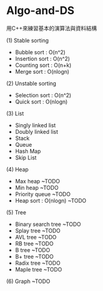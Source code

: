 # Algo-and-DS

用C++來練習基本的演算法與資料結構

(1) Stable sorting
- Bubble sort : O(n^2)
- Insertion sort : O(n^2)
- Counting sort : O(n+k)
- Merge sort : O(nlogn)

(2) Unstable sorting
- Selection sort : O(n^2)
- Quick sort : O(nlogn)

(3) List
- Singly linked list
- Doubly linked list
- Stack
- Queue
- Hash Map
- Skip List
  
(4) Heap
- Max heap ~TODO
- Min heap ~TODO
- Priority queue ~TODO
- Heap sort : O(nlogn) ~TODO

(5) Tree
- Binary search tree ~TODO
- Splay tree ~TODO
- AVL tree ~TODO
- RB tree ~TODO
- B tree ~TODO
- B+ tree ~TODO
- Radix tree ~TODO
- Maple tree ~TODO

(6) Graph ~TODO

